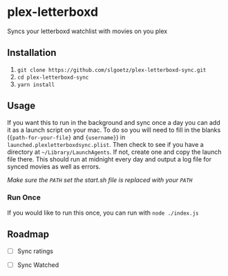 # plex-letterboxd
Syncs your letterboxd watchlist with movies on you plex

## Installation

1. `git clone https://github.com/slgoetz/plex-letterboxd-sync.git`
2. `cd plex-letterboxd-sync`
3. `yarn install`

## Usage
If you want this to run in the background and sync once a day you can add it as a launch script on your mac. To do so you will need to fill in the blanks (`{path-for-your-file}` and `{username}`) in `launched.plexletterboxdsync.plist`. Then check to see if you have a directory at `~/Library/LaunchAgents`. If not, create one and copy the launch file there. This should run at midnight every day and output a log file for synced movies as well as errors. 

*Make sure the `PATH` set the start.sh file is replaced with your `PATH`*

### Run Once
If you would like to run this once, you can run with `node ./index.js`

## Roadmap
- [ ] Sync ratings
- [ ] Sync Watched

